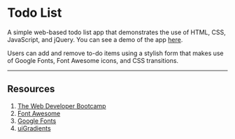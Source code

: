 # Todo List
A simple web-based todo list app that demonstrates the use of HTML, CSS, JavaScript, and jQuery. You can see a demo of the app [here](https://ccentola.github.io/todo-app/).

Users can add and remove to-do items using a stylish form that makes use of Google Fonts, Font Awesome icons, and CSS transitions.

___
## Resources
1. [The Web Developer Bootcamp](https://www.udemy.com/the-web-developer-bootcamp)
2. [Font Awesome](https://fontawesome.com/)
3. [Google Fonts](https://fonts.google.com/)
4. [uiGradients](https://uigradients.com)
